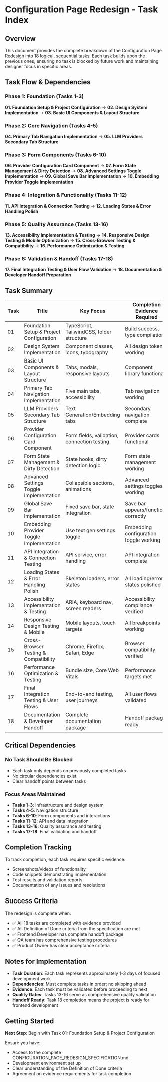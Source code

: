 # Configuration Page Redesign - Task Index

## Overview
This document provides the complete breakdown of the Configuration Page Redesign into 18 logical, sequential tasks. Each task builds upon the previous ones, ensuring no task is blocked by future work and maintaining designer focus in specific areas.

## Task Flow & Dependencies

### Phase 1: Foundation (Tasks 1-3)
**01. Foundation Setup & Project Configuration** → **02. Design System Implementation** → **03. Basic UI Components & Layout Structure**

### Phase 2: Core Navigation (Tasks 4-5)
**04. Primary Tab Navigation Implementation** → **05. LLM Providers Secondary Tab Structure**

### Phase 3: Form Components (Tasks 6-10)
**06. Provider Configuration Card Component** → **07. Form State Management & Dirty Detection** → **08. Advanced Settings Toggle Implementation** → **09. Global Save Bar Implementation** → **10. Embedding Provider Toggle Implementation**

### Phase 4: Integration & Functionality (Tasks 11-12)
**11. API Integration & Connection Testing** → **12. Loading States & Error Handling Polish**

### Phase 5: Quality Assurance (Tasks 13-16)
**13. Accessibility Implementation & Testing** → **14. Responsive Design Testing & Mobile Optimization** → **15. Cross-Browser Testing & Compatibility** → **16. Performance Optimization & Testing**

### Phase 6: Validation & Handoff (Tasks 17-18)
**17. Final Integration Testing & User Flow Validation** → **18. Documentation & Developer Handoff Preparation**

## Task Summary

| Task | Title | Key Focus | Completion Evidence Required |
|------|-------|-----------|------------------------------|
| 01 | Foundation Setup & Project Configuration | TypeScript, TailwindCSS, folder structure | Build success, type compilation |
| 02 | Design System Implementation | Component classes, icons, typography | All design tokens working |
| 03 | Basic UI Components & Layout Structure | Tabs, modals, responsive layouts | Component library functional |
| 04 | Primary Tab Navigation Implementation | Five main tabs, accessibility | Tab navigation working |
| 05 | LLM Providers Secondary Tab Structure | Text Generation/Embedding tabs | Secondary navigation complete |
| 06 | Provider Configuration Card Component | Form fields, validation, connection testing | Provider cards functional |
| 07 | Form State Management & Dirty Detection | State hooks, dirty detection logic | Form state management working |
| 08 | Advanced Settings Toggle Implementation | Collapsible sections, animations | Advanced settings toggles working |
| 09 | Global Save Bar Implementation | Fixed save bar, state integration | Save bar appears/functions correctly |
| 10 | Embedding Provider Toggle Implementation | Use text gen settings toggle | Embedding configuration toggle working |
| 11 | API Integration & Connection Testing | API service, error handling | API integration complete |
| 12 | Loading States & Error Handling Polish | Skeleton loaders, error states | All loading/error states polished |
| 13 | Accessibility Implementation & Testing | ARIA, keyboard nav, screen readers | Accessibility compliance verified |
| 14 | Responsive Design Testing & Mobile | Mobile layouts, touch targets | All breakpoints working |
| 15 | Cross-Browser Testing & Compatibility | Chrome, Firefox, Safari, Edge | Browser compatibility verified |
| 16 | Performance Optimization & Testing | Bundle size, Core Web Vitals | Performance targets met |
| 17 | Final Integration Testing & User Flows | End-to-end testing, user journeys | All user flows validated |
| 18 | Documentation & Developer Handoff | Complete documentation package | Handoff package ready |

## Critical Dependencies

### No Task Should Be Blocked
- Each task only depends on previously completed tasks
- No circular dependencies exist
- Clear handoff points between tasks

### Focus Areas Maintained
- **Tasks 1-3**: Infrastructure and design system
- **Tasks 4-5**: Navigation structure
- **Tasks 6-10**: Form components and interactions
- **Tasks 11-12**: API and data integration
- **Tasks 13-16**: Quality assurance and testing
- **Tasks 17-18**: Final validation and handoff

## Completion Tracking

To track completion, each task requires specific evidence:
- Screenshots/videos of functionality
- Code snippets demonstrating implementation
- Test results and validation reports
- Documentation of any issues and resolutions

## Success Criteria

The redesign is complete when:
- ✅ All 18 tasks are completed with evidence provided
- ✅ All Definition of Done criteria from the specification are met
- ✅ Frontend Developer has complete handoff package
- ✅ QA team has comprehensive testing procedures
- ✅ Product Owner has clear acceptance criteria

## Notes for Implementation

- **Task Duration**: Each task represents approximately 1-3 days of focused development work
- **Dependencies**: Must complete tasks in order; no skipping ahead
- **Evidence**: Each task must be validated before proceeding to next
- **Quality Gates**: Tasks 13-16 serve as comprehensive quality validation
- **Handoff Ready**: Task 18 completion means the project is ready for frontend development

## Getting Started

**Next Step**: Begin with Task 01: Foundation Setup & Project Configuration

Ensure you have:
- Access to the complete CONFIGURATION_PAGE_REDESIGN_SPECIFICATION.md
- Development environment set up
- Clear understanding of the Definition of Done criteria
- Agreement on evidence requirements for task completion